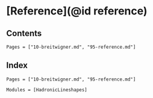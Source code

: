 # [Reference](@id reference)

## Contents

```@contents
Pages = ["10-breitwigner.md", "95-reference.md"]
```

## Index

```@index
Pages = ["10-breitwigner.md", "95-reference.md"]
```

```@autodocs
Modules = [HadronicLineshapes]
```
